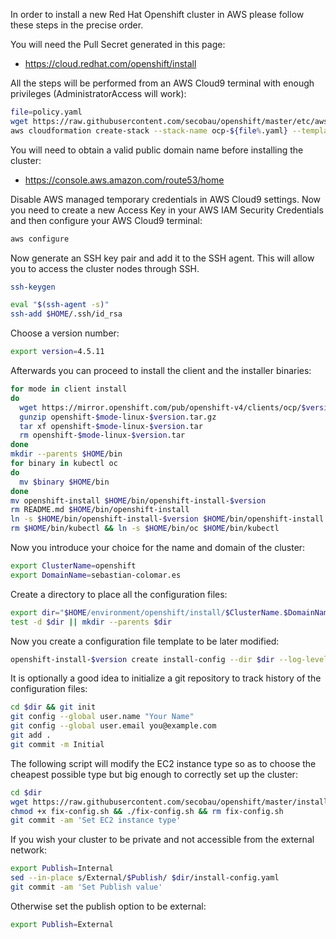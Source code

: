 In order to install a new Red Hat Openshift cluster in AWS please follow these steps in the precise order.

You will need the Pull Secret generated in this page:
* https://cloud.redhat.com/openshift/install

All the steps will be performed from an AWS Cloud9 terminal with enough privileges (AdministratorAccess will work):
```bash
file=policy.yaml
wget https://raw.githubusercontent.com/secobau/openshift/master/etc/aws/$file
aws cloudformation create-stack --stack-name ocp-${file%.yaml} --template-body file://$file --capabilities CAPABILITY_NAMED_IAM


```
You will need to obtain a valid public domain name before installing the cluster:
* https://console.aws.amazon.com/route53/home

Disable AWS managed temporary credentials in AWS Cloud9 settings. Now you need to create a new Access Key in your AWS IAM Security Credentials and then configure your AWS Cloud9 terminal:
```bash
aws configure


```

Now generate an SSH key pair and add it to the SSH agent. This will allow you to access the cluster nodes through SSH.
```bash
ssh-keygen

eval "$(ssh-agent -s)"
ssh-add $HOME/.ssh/id_rsa


```
Choose a version number:
```bash
export version=4.5.11


```
Afterwards you can proceed to install the client and the installer binaries:
```bash
for mode in client install
do
  wget https://mirror.openshift.com/pub/openshift-v4/clients/ocp/$version/openshift-$mode-linux-$version.tar.gz
  gunzip openshift-$mode-linux-$version.tar.gz
  tar xf openshift-$mode-linux-$version.tar
  rm openshift-$mode-linux-$version.tar
done
mkdir --parents $HOME/bin
for binary in kubectl oc
do
  mv $binary $HOME/bin
done
mv openshift-install $HOME/bin/openshift-install-$version
rm README.md $HOME/bin/openshift-install
ln -s $HOME/bin/openshift-install-$version $HOME/bin/openshift-install
rm $HOME/bin/kubectl && ln -s $HOME/bin/oc $HOME/bin/kubectl    


```
Now you introduce your choice for the name and domain of the cluster:
```bash
export ClusterName=openshift
export DomainName=sebastian-colomar.es


```
Create a directory to place all the configuration files:
```bash
export dir="$HOME/environment/openshift/install/$ClusterName.$DomainName"
test -d $dir || mkdir --parents $dir


```
Now you create a configuration file template to be later modified:
```bash
openshift-install-$version create install-config --dir $dir --log-level debug


```
It is optionally a good idea to initialize a git repository to track history of the configuration files:
```bash
cd $dir && git init
git config --global user.name "Your Name"
git config --global user.email you@example.com
git add .
git commit -m Initial


```
The following script will modify the EC2 instance type so as to choose the cheapest possible type but big enough to correctly set up the cluster:
```bash
cd $dir
wget https://raw.githubusercontent.com/secobau/openshift/master/install/fix-config.sh
chmod +x fix-config.sh && ./fix-config.sh && rm fix-config.sh
git commit -am 'Set EC2 instance type'


```
If you wish your cluster to be private and not accessible from the external network:
```bash
export Publish=Internal
sed --in-place s/External/$Publish/ $dir/install-config.yaml
git commit -am 'Set Publish value'


```
Otherwise set the publish option to be external:
```bash
export Publish=External


```
